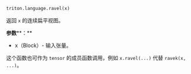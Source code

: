 ```python
triton.language.ravel(x)
```


返回 `x` 的连续扁平视图。


**参数****：**

* x（Block）- 输入张量。

这个函数也可作为 `tensor` 的成员函数调用，例如 `x.ravel(...)` 代替 `ravek(x, ...)`。


